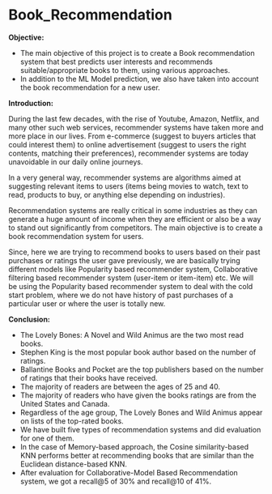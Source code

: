 # Book_Recommendation

**Objective:**

* The main objective of this project is to create a Book recommendation system that best predicts user interests and recommends suitable/appropriate books to them, using various approaches.
* In addition to the ML Model prediction, we also have taken into account the book recommendation for a new user.

**Introduction:**

During the last few decades, with the rise of Youtube, Amazon, Netflix, and many other such web services, recommender systems have taken more and more place in our lives. From e-commerce (suggest to buyers articles that could interest them) to online advertisement (suggest to users the right contents, matching their preferences), recommender systems are today unavoidable in our daily online journeys.

In a very general way, recommender systems are algorithms aimed at suggesting relevant items to users (items being movies to watch, text to read, products to buy, or anything else depending on industries).

Recommendation systems are really critical in some industries as they can generate a huge amount of income when they are efficient or also be a way to stand out significantly from competitors. The main objective is to create a book recommendation system for users.

Since, here we are trying to recommend books to users based on their past purchases or ratings the user gave previously, we are basically trying different models like Popularity based recommender system, Collaborative filtering based recommender system (user-item or item-item) etc. We will be using the Popularity based recommender system to deal with the cold start problem, where we do not have history of past purchases of a particular user or where the user is totally new.

**Conclusion:**

* The Lovely Bones: A Novel and Wild Animus are the two most read books.
* Stephen King is the most popular book author based on the number of ratings.
* Ballantine Books and Pocket are the top publishers based on the number of ratings that their books have received.
* The majority of readers are between the ages of 25 and 40.
* The majority of readers who have given the books ratings are from the United States and Canada.
* Regardless of the age group, The Lovely Bones and Wild Animus appear on lists of the top-rated books.
* We have built five types of recommendation systems and did evaluation for one of them.
* In the case of Memory-based approach, the Cosine similarity-based KNN performs better at recommending books that are similar than the Euclidean distance-based KNN.
* After evaluation for Collaborative-Model Based Recommendation system, we got a recall@5 of 30% and recall@10 of 41%.
